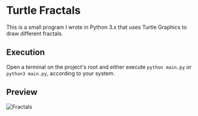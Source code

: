 # Turtle Fractals

This is a small program I wrote in Python 3.x that uses Turtle Graphics to draw different fractals.

## Execution

Open a terminal on the project's root and either execute `python main.py` or `python3 main.py`, according to your system.

## Preview

![Fractals](https://i.imgur.com/NsmnIQs.png)